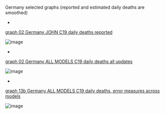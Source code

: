 Germany selected graphs (reported and estimated daily deaths are smoothed) 

*

[graph 02 Germany JOHN C19 daily deaths reported](https://github.com/pourmalek/CovidLongitudinal/blob/main/output/countries/Germany/graph%2002%20Germany%20JOHN%20C19%20daily%20deaths%20reported.pdf)

![image](https://github.com/pourmalek/CovidLongitudinal/assets/30849720/cb47b008-40b3-42cf-a239-236d4c65b6f0)

*

[graph 02 Germany ALL MODELS C19 daily deaths all updates](https://github.com/pourmalek/CovidLongitudinal/blob/main/output/countries/Germany/graph%2002%20Germany%20ALL%20MODELS%20C19%20daily%20deaths%20all%20updates.pdf)

![image](https://github.com/pourmalek/CovidLongitudinal/assets/30849720/3c19678c-989a-4c39-ac10-3bf3c72691bf)

*

[graph 13b Germany ALL MODELS C19 daily deaths, error measures across models](https://github.com/pourmalek/CovidLongitudinal/blob/main/output/countries/Germany/graph%2013b%20Germany%20ALL%20MODELS%20C19%20daily%20deaths%2C%20error%20measures%20across%20models.pdf)

![image](https://github.com/pourmalek/CovidLongitudinal/assets/30849720/38d77847-970e-4769-8bec-f1b58ea4b4f9)
